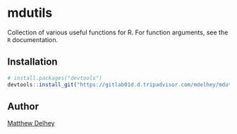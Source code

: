 mdutils
=======

Collection of various useful functions for R. For function arguments, see the `R` documentation.

Installation
-----------
```R
# install.packages("devtools")
devtools::install_git("https://gitlab01d.d.tripadvisor.com/mdelhey/mdutils.git")
```

Author
--------
[Matthew Delhey](mailto:matt.delhey@gmail.com)


